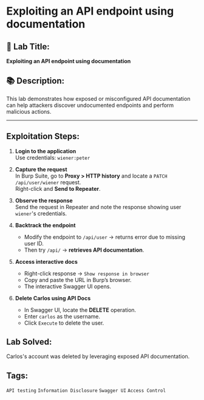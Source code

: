 # Exploiting an API endpoint using documentation

## 🧠 Lab Title:
**Exploiting an API endpoint using documentation**

## 📚 Description:
This lab demonstrates how exposed or misconfigured API documentation can help attackers discover undocumented endpoints and perform malicious actions.

---

##  Exploitation Steps:

1. **Login to the application**  
   Use credentials: `wiener:peter`

2. **Capture the request**  
   In Burp Suite, go to **Proxy > HTTP history** and locate a `PATCH /api/user/wiener` request.  
   Right-click and **Send to Repeater**.

3. **Observe the response**  
   Send the request in Repeater and note the response showing user `wiener`'s credentials.

4. **Backtrack the endpoint**  
   - Modify the endpoint to `/api/user` → returns error due to missing user ID.  
   - Then try `/api/` → **retrieves API documentation**.

5. **Access interactive docs**  
   - Right-click response → `Show response in browser`  
   - Copy and paste the URL in Burp’s browser.  
   - The interactive Swagger UI opens.

6. **Delete Carlos using API Docs**  
   - In Swagger UI, locate the **DELETE** operation.  
   - Enter `carlos` as the username.  
   - Click `Execute` to delete the user.


##  Lab Solved:
Carlos's account was deleted by leveraging exposed API documentation.

##  Tags:
`API testing` `Information Disclosure` `Swagger UI` `Access Control`
